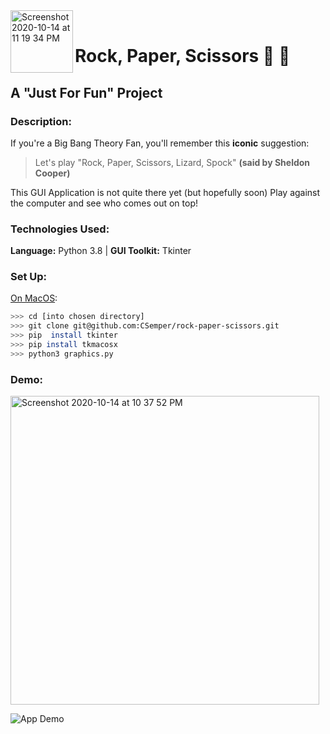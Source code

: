 <img width="100" img align="left" alt="Screenshot 2020-10-14 at 11 19 34 PM" src="https://user-images.githubusercontent.com/70574102/96051592-c25f8580-0e73-11eb-892a-d7839cc7c18d.png">
<br/> 

# Rock, Paper, Scissors :game_die: :game_die:
## A "Just For Fun" Project

### Description:  
If you're a Big Bang Theory Fan, you'll remember this **iconic** suggestion:
> Let's play "Rock, Paper, Scissors, Lizard, Spock" **(said by Sheldon Cooper)**

This GUI Application is not quite there yet (but hopefully soon) Play against the computer and see who comes out on top!

### Technologies Used:
**Language:** Python 3.8 | **GUI Toolkit:** Tkinter

### Set Up:  
<ins>On MacOS</ins>:
```bash
>>> cd [into chosen directory]
>>> git clone git@github.com:CSemper/rock-paper-scissors.git
>>> pip  install tkinter
>>> pip install tkmacosx
>>> python3 graphics.py
```
### Demo:  
<img width="494" alt="Screenshot 2020-10-14 at 10 37 52 PM" src="https://user-images.githubusercontent.com/70574102/96054568-d3ab9080-0e79-11eb-9817-deff858dcd08.png">

![App Demo](https://ephmedia.giphy.com/63ec8532-cc52-428e-9d0e-352cfdbb5a0c.gif)
